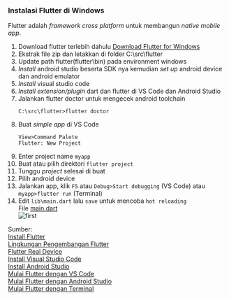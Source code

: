 ### Instalasi Flutter di Windows
Flutter adalah *framework cross platform* untuk membangun *native mobile app*.
1. Download flutter terlebih dahulu [Download Flutter for Windows](https://flutter.dev/docs/get-started/install/windows)
2. Ekstrak file zip dan letakkan di folder C:\src\flutter
3. Update path flutter(flutter\bin) pada environment windows
4. *Install* android studio beserta SDK nya kemudian *set up* android device dan android emulator
5. *Install* visual studio code
6. *Install extension/plugin* dart dan flutter di VS Code dan Android Studio
7. Jalankan flutter doctor untuk mengecek android toolchain
   ```
   C:\src\flutter>flutter doctor
   ```
8. Buat *simple app* di VS Code
   ```
   View>Command Palete
   Flutter: New Project
   ```
9. Enter project name `myapp`
8. Buat atau pilih direktori `flutter project`
10. Tunggu *project* selesai di buat
11. Pilih android device
12. Jalankan app, klik `F5` atau `Debug>Start debugging` (VS Code) atau `myapp>flutter run` (Terminal)
13. Edit `lib\main.dart` lalu `save` untuk mencoba `hot reloading`\
File [main.dart](https://github.com/Fourthten/praxis-academy/blob/master/novice/02-01/latihan/main.dart)\
![first](https://github.com/Fourthten/praxis-academy/blob/master/novice/02-01/latihan/images/main.PNG)

Sumber:\
[Install Flutter](https://flutter.dev/docs/get-started/install)\
[Lingkungan Pengembangan Flutter](https://medium.com/@kamiwabi.id/menyiapkan-lingkungan-pengembangan-untuk-flutter-9c8edf48715e)\
[Flutter Real Device](https://medium.com/@kamiwabi.id/flutter-pada-real-device-a54c9795cf74)\
[Install Visual Studio Code](https://flutter.dev/docs/get-started/editor?tab=vscode)\
[Install Android Studio](https://flutter.dev/docs/get-started/editor?tab=androidstudio)\
[Mulai Flutter dengan VS Code](https://flutter.dev/docs/get-started/test-drive?tab=vscode)\
[Mulai Flutter dengan Android Studio](https://flutter.dev/docs/get-started/test-drive?tab=androidstudio)\
[Mulai Flutter dengan Terminal](https://flutter.dev/docs/get-started/test-drive?tab=terminal)